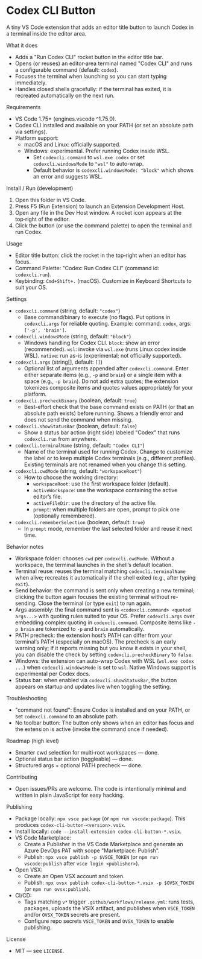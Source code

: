 Codex CLI Button
================

A tiny VS Code extension that adds an editor title button to launch Codex in a terminal inside the editor area.

What it does
- Adds a "Run Codex CLI" rocket button in the editor title bar.
- Opens (or reuses) an editor‑area terminal named "Codex CLI" and runs a configurable command (default: `codex`).
- Focuses the terminal when launching so you can start typing immediately.
- Handles closed shells gracefully: if the terminal has exited, it is recreated automatically on the next run.

Requirements
- VS Code 1.75+ (engines.vscode ^1.75.0).
- Codex CLI installed and available on your PATH (or set an absolute path via settings).
- Platform support:
  - macOS and Linux: officially supported.
  - Windows: experimental. Prefer running Codex inside WSL.
    - Set `codexcli.command` to `wsl.exe codex` or set `codexcli.windowsMode` to `"wsl"` to auto-wrap.
    - Default behavior is `codexcli.windowsMode: "block"` which shows an error and suggests WSL.

Install / Run (development)
1) Open this folder in VS Code.
2) Press F5 (Run Extension) to launch an Extension Development Host.
3) Open any file in the Dev Host window. A rocket icon appears at the top‑right of the editor.
4) Click the button (or use the command palette) to open the terminal and run Codex.

Usage
- Editor title button: click the rocket in the top‑right when an editor has focus.
- Command Palette: "Codex: Run Codex CLI" (command id: `codexcli.run`).
- Keybinding: `Cmd+Shift+.` (macOS). Customize in Keyboard Shortcuts to suit your OS.

Settings
- `codexcli.command` (string, default: `"codex"`)
  - Base command/binary to execute (no flags). Put options in `codexcli.args` for reliable quoting. Example: command: `codex`, args: `['-p', 'brain']`.
- `codexcli.windowsMode` (string, default: `"block"`)
  - Windows handling for Codex CLI. `block`: show an error (recommended). `wsl`: invoke via `wsl.exe` (runs Linux codex inside WSL). `native`: run as-is (experimental; not officially supported).
- `codexcli.args` (string[], default: `[]`)
  - Optional list of arguments appended after `codexcli.command`. Enter either separate items (e.g., `-p` and `brain`) or a single item with a space (e.g., `-p brain`). Do not add extra quotes; the extension tokenizes composite items and quotes values appropriately for your platform.
- `codexcli.precheckBinary` (boolean, default: `true`)
  - Best-effort check that the base command exists on PATH (or that an absolute path exists) before running. Shows a friendly error and does not send the command when missing.
- `codexcli.showStatusBar` (boolean, default: `false`)
  - Show a status bar action (right side) labeled "Codex" that runs `codexcli.run` from anywhere.
- `codexcli.terminalName` (string, default: `"Codex CLI"`)
  - Name of the terminal used for running Codex. Change to customize the label or to keep multiple Codex terminals (e.g., different profiles). Existing terminals are not renamed when you change this setting.
- `codexcli.cwdMode` (string, default: `"workspaceRoot"`)
  - How to choose the working directory:
    - `workspaceRoot`: use the first workspace folder (default).
    - `activeWorkspace`: use the workspace containing the active editor’s file.
    - `activeFileDir`: use the directory of the active file.
    - `prompt`: when multiple folders are open, prompt to pick one (optionally remembered).
- `codexcli.rememberSelection` (boolean, default: `true`)
  - In `prompt` mode, remember the last selected folder and reuse it next time.

 Behavior notes
- Workspace folder: chooses `cwd` per `codexcli.cwdMode`. Without a workspace, the terminal launches in the shell’s default location.
- Terminal reuse: reuses the terminal matching `codexcli.terminalName` when alive; recreates it automatically if the shell exited (e.g., after typing `exit`).
 - Send behavior: the command is sent only when creating a new terminal; clicking the button again focuses the existing terminal without re-sending. Close the terminal (or type `exit`) to run again.
 - Args assembly: the final command sent is `<codexcli.command> <quoted args...>` with quoting rules suited to your OS. Prefer `codexcli.args` over embedding complex quoting in `codexcli.command`. Composite items like `-p brain` are tokenized to `-p` and `brain` automatically.
 - PATH precheck: the extension host’s PATH can differ from your terminal’s PATH (especially on macOS). The precheck is an early warning only; if it reports missing but you know it exists in your shell, you can disable the check by setting `codexcli.precheckBinary` to `false`.
 - Windows: the extension can auto-wrap Codex with WSL (`wsl.exe codex ...`) when `codexcli.windowsMode` is set to `wsl`. Native Windows support is experimental per Codex docs.
 - Status bar: when enabled via `codexcli.showStatusBar`, the button appears on startup and updates live when toggling the setting.

Troubleshooting
- "command not found": Ensure Codex is installed and on your PATH, or set `codexcli.command` to an absolute path.
- No toolbar button: The button only shows when an editor has focus and the extension is active (invoke the command once if needed).

Roadmap (high level)
- Smarter cwd selection for multi‑root workspaces — done.
- Optional status bar action (toggleable) — done.
- Structured args + optional PATH precheck — done.

Contributing
- Open issues/PRs are welcome. The code is intentionally minimal and written in plain JavaScript for easy hacking.

Publishing
- Package locally: `npx vsce package` (or `npm run vscode:package`). This produces `codex-cli-button-<version>.vsix`.
- Install locally: `code --install-extension codex-cli-button-*.vsix`.
- VS Code Marketplace:
  - Create a Publisher in the VS Code Marketplace and generate an Azure DevOps PAT with scope "Marketplace: Publish".
  - Publish: `npx vsce publish -p $VSCE_TOKEN` (or `npm run vscode:publish` after `vsce login <publisher>`).
- Open VSX:
  - Create an Open VSX account and token.
  - Publish: `npx ovsx publish codex-cli-button-*.vsix -p $OVSX_TOKEN` (or `npm run ovsx:publish`).
- CI/CD:
  - Tags matching `v*` trigger `.github/workflows/release.yml`: runs tests, packages, uploads the VSIX artifact, and publishes when `VSCE_TOKEN` and/or `OVSX_TOKEN` secrets are present.
  - Configure repo secrets `VSCE_TOKEN` and `OVSX_TOKEN` to enable publishing.

License
- MIT — see `LICENSE`.

